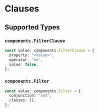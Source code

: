 # Clauses


## Supported Types

### `components.FilterClause`

```typescript
const value: components.FilterClause = {
  property: "<value>",
  operator: "ne",
  value: false,
};
```

### `components.Filter`

```typescript
const value: components.Filter = {
  conjunction: "and",
  clauses: [],
};
```

